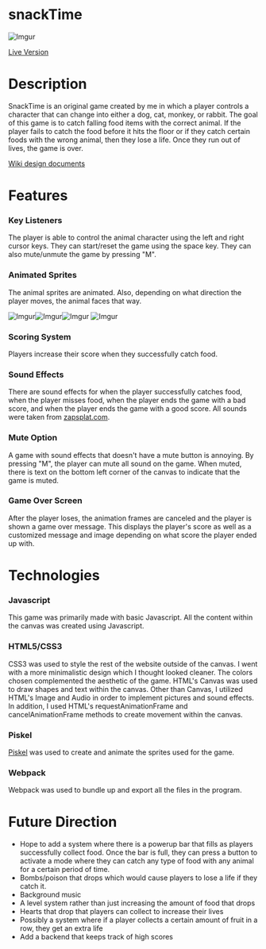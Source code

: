 # snackTime

![Imgur](https://imgur.com/yXWoyPl.gif)

[Live Version](https://kevinyee1993.github.io/snackTime/)


# Description

SnackTime is an original game created by me in which a player controls a character that can change into either a dog, cat, monkey, or rabbit.  The goal of this game is to catch falling food items with the correct animal.  If the player fails to catch the food before it hits the floor or if they catch certain foods with the wrong animal, then they lose a life.  Once they run out of lives, the game is over.

[Wiki design documents](https://github.com/kevinyee1993/genius/wiki)


# Features
### Key Listeners
The player is able to control the animal character using the left and right cursor keys.  They can start/reset the game using the space key.  They can also mute/unmute the game by pressing "M".
### Animated Sprites
The animal sprites are animated.  Also, depending on what direction the player moves, the animal faces that way.

![Imgur](https://i.imgur.com/q6fWq7A.gif)![Imgur](https://i.imgur.com/Z6C58nQ.gif)![Imgur](https://i.imgur.com/qQZgvJi.gif)
![Imgur](https://i.imgur.com/yah7BrY.gif)
### Scoring System
Players increase their score when they successfully catch food.  
### Sound Effects
There are sound effects for when the player successfully catches food, when the player misses food, when the player ends the game with a bad score, and when the player ends the game with a good score. All sounds were taken from [zapsplat.com](https://www.zapsplat.com/).

### Mute Option
A game with sound effects that doesn't have a mute button is annoying.  By pressing "M", the player can mute all sound on the game.  When muted, there is text on the bottom left corner of the canvas to indicate that the game is muted.

### Game Over Screen
After the player loses, the animation frames are canceled and the player is shown a game over message.  This displays the player's score as well as a customized message and image depending on what score the player ended up with.



# Technologies
### Javascript
This game was primarily made with basic Javascript.  All the content within the canvas was created using Javascript.  

### HTML5/CSS3
CSS3 was used to style the rest of the website outside of the canvas.  I went with a more minimalistic design which I thought looked cleaner.  The colors chosen complemented the aesthetic of the game.  HTML's Canvas was used to draw shapes and text within the canvas. Other than Canvas, I utilized HTML's Image and Audio in order to implement pictures and sound effects. In addition, I used HTML's requestAnimationFrame and cancelAnimationFrame methods to create movement within the canvas.

### Piskel
[Piskel](https://www.piskelapp.com/) was used to create and animate the sprites used for the game.  

### Webpack
Webpack was used to bundle up and export all the files in the program.

# Future Direction
* Hope to add a system where there is a powerup bar that fills as players successfully collect food.  Once the bar is full, they can press a button to activate a mode where they can catch any type of food with any animal for a certain period of time.
* Bombs/poison that drops which would cause players to lose a life if they catch it.  
* Background music
* A level system rather than just increasing the amount of food that drops
* Hearts that drop that players can collect to increase their lives
* Possibly a system where if a player collects a certain amount of fruit in a row, they get an extra life
* Add a backend that keeps track of high scores
